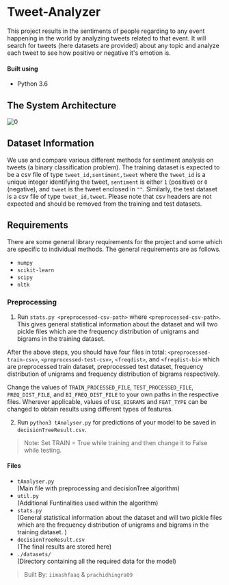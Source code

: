 # Tweet-Analyzer

This project results in the sentiments of people regarding to any event happening in the world by analyzing tweets related to that event. It will search for tweets (here datasets are provided) about any topic and analyze each tweet to see how positive or negative it's emotion is.

#### Built using

* Python 3.6

## The System Architecture

![0](https://imgur.com/BDJtTgK.jpg)

## Dataset Information

We use and compare various different methods for sentiment analysis on tweets (a binary classification problem). The training dataset is expected to be a csv file of type `tweet_id,sentiment,tweet` where the `tweet_id` is a unique integer identifying the tweet, `sentiment` is either `1` (positive) or `0` (negative), and `tweet` is the tweet enclosed in `""`. Similarly, the test dataset is a csv file of type `tweet_id,tweet`. Please note that csv headers are not expected and should be removed from the training and test datasets. 

## Requirements

There are some general library requirements for the project and some which are specific to individual methods. The general requirements are as follows.  
* `numpy`
* `scikit-learn`
* `scipy`
* `nltk`

### Preprocessing 

1. Run `stats.py <preprocessed-csv-path>` where `<preprocessed-csv-path>`. This gives general statistical information about the dataset and will two pickle files which are the frequency distribution of unigrams and bigrams in the training dataset. 

After the above steps, you should have four files in total: `<preprocessed-train-csv>`, `<preprocessed-test-csv>`, `<freqdist>`, and `<freqdist-bi>` which are preprocessed train dataset, preprocessed test dataset, frequency distribution of unigrams and frequency distribution of bigrams respectively.

Change the values of `TRAIN_PROCESSED_FILE`, `TEST_PROCESSED_FILE`, `FREQ_DIST_FILE`, and `BI_FREQ_DIST_FILE` to your own paths in the respective files. Wherever applicable, values of `USE_BIGRAMS` and `FEAT_TYPE` can be changed to obtain results using different types of features.

2. Run `python3 tAnalyser.py` for predictions of your model to be saved in `decisionTreeResult.csv`.

> Note: Set TRAIN = True while training and then change it to False while testing.

#### Files

- `tAnalyser.py` \
(Main file with preprocessing and decisionTree algorithm)
- `util.py` \
(Additional Funtinalities used within the algorithm)
- `stats.py` \
(General statistical information about the dataset and will two pickle files which are the frequency distribution of unigrams and bigrams in the training dataset. )
- `decisionTreeResult.csv` \
(The final results are stored here)
- `./datasets/` \
(Directory containing all the required data for the model)

> Built By: `iimashfaaq` & `prachidhingra09`